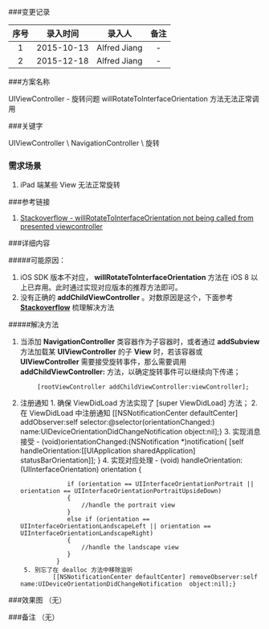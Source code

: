 ###变更记录

| 序号 | 录入时间 | 录入人 | 备注 |
|:--------:|:--------:|:--------:|:--------:|
| 1 | 2015-10-13 | Alfred Jiang | - |
| 2 | 2015-12-18 | Alfred Jiang | - |

###方案名称

UIViewController - 旋转问题 willRotateToInterfaceOrientation 方法无法正常调用

###关键字

UIViewController \ NavigationController \ 旋转 

### 需求场景
1. iPad 端某些 View 无法正常旋转

###参考链接

1. [Stackoverflow - willRotateToInterfaceOrientation not being called from presented viewcontroller](http://stackoverflow.com/questions/14170404/willrotatetointerfaceorientation-not-being-called-from-presented-viewcontroller)

###详细内容

#####可能原因：
1. iOS SDK 版本不对应， **willRotateToInterfaceOrientation** 方法在 iOS 8 以上已弃用。此时通过实现对应版本的推荐方法即可。
2. 没有正确的 **addChildViewController** 。对数原因是这个，下面参考 [**Stackoverflow**](http://stackoverflow.com/questions/14170404/willrotatetointerfaceorientation-not-being-called-from-presented-viewcontroller) 梳理解决方法

#####解决方法
1. 当添加 **NavigationController** 类容器作为子容器时，或者通过 **addSubview** 方法加载某 **UIViewController** 的子 **View** 时，若该容器或 **UIViewController** 需要接受旋转事件，那么需要调用 **addChildViewController:** 方法，以确定旋转事件可以继续向下传递；
```
        [rootViewController addChildViewController:viewController];
```
2. 注册通知
        1. 确保 ViewDidLoad 方法实现了 [super ViewDidLoad] 方法；
        2. 在 ViewDidLoad 中注册通知
                [[NSNotificationCenter defaultCenter] addObserver:self  selector:@selector(orientationChanged:)  name:UIDeviceOrientationDidChangeNotification  object:nil];}
        3. 实现消息接受
                - (void)orientationChanged:(NSNotification *)notification{
                    [self handleOrientation:[[UIApplication sharedApplication] statusBarOrientation]];
                }
        4. 实现对应处理
                 - (void) handleOrientation:(UIInterfaceOrientation) orientation {

                    if (orientation == UIInterfaceOrientationPortrait || orientation == UIInterfaceOrientationPortraitUpsideDown)
                    {
                        //handle the portrait view
                    }
                    else if (orientation == UIInterfaceOrientationLandscapeLeft || orientation == UIInterfaceOrientationLandscapeRight)
                    {
                        //handle the landscape view
                    }
                 }
        5. 别忘了在 dealloc 方法中移除监听
                [[NSNotificationCenter defaultCenter] removeObserver:self  name:UIDeviceOrientationDidChangeNotification  object:nil];}

###效果图
（无）

###备注
（无）
